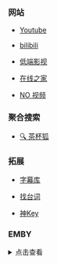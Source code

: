 ### 网站

- [Youtube](https://www.youtube.com/)

- [bilibili](https://www.bilibili.com/)

- [低端影视](https://ddrk.me/)

- [在线之家](https://www.zxzjtv.com/)

- [NO 视频](https://www.novipnoad.com/)

### 聚合搜索

- [🔍 茶杯狐](https://cupfox.app/)


### 拓展

- [字幕库](http://zimuku.org/)

- [找台词](http://zhaotaici.cn/)

- [神Key](http://162.220.9.200/)

### EMBY

<details>

<summary>点击查看</summary>
<br>

**普拉斯影业**

https://emby.plusmedia.site 端口: 443

备用服1: https://emby.xeton.dev 端口: 443

备用服2: https://movie.xeton.dev 端口: 443

账号：普拉斯影业

密码：plusisbest


</details>

<br>